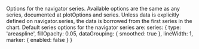 Options for the navigator series. Available options are the same
as any series, documented at plotOptions
and series.
Unless data is explicitly defined on navigator.series, the data
is borrowed from the first series in the chart.
Default series options for the navigator series are:
series: {
    type: 'areaspline',
    fillOpacity: 0.05,
    dataGrouping: {
        smoothed: true
    },
    lineWidth: 1,
    marker: {
        enabled: false
    }
}